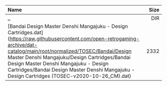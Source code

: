 |Name|Size|
|:---|---:|
|[..](../index.html)|DIR|
|[Bandai Design Master Denshi Mangajuku - Design Cartridges.dat](https://raw.githubusercontent.com/open-retrogaming-archive/dat-catalog/main/root/normalized/TOSEC/Bandai/Design Master Denshi Mangajuku/Design Cartridges/Bandai Design Master Denshi Mangajuku - Design Cartridges/Bandai Design Master Denshi Mangajuku - Design Cartridges (TOSEC-v2020-10-26_CM).dat)|2332|
